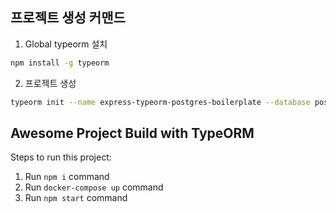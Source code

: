 ## 프로젝트 생성 커맨드

1. Global typeorm 설치

```bash
npm install -g typeorm
```

2. 프로젝트 생성

```bash
typeorm init --name express-typeorm-postgres-boilerplate --database postgres --express --docker
```

## Awesome Project Build with TypeORM

Steps to run this project:

1. Run `npm i` command
2. Run `docker-compose up` command
3. Run `npm start` command
